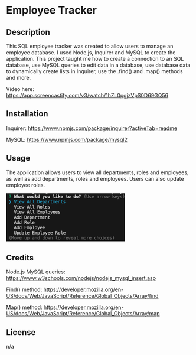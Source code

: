 # Employee Tracker

## Description
This SQL employee tracker was created to allow users to manage an employee database. I used Node.js, Inquirer and MySQL to create the application. This project taught me how to create a connection to an SQL database, use MySQL queries to edit data in a database, use database data to dynamically create lists in Inquirer, use the .find() and .map() methods and more.

Video here: https://app.screencastify.com/v3/watch/1hZL0pgjzVpS0D69GQ56

## Installation
Inquirer: https://www.npmjs.com/package/inquirer?activeTab=readme

MySQL: https://www.npmjs.com/package/mysql2

## Usage

The application allows users to view all departments, roles and employees, as well as add departments, roles and employees. Users can also update employee roles.

![Application options](assets/applicationoptions.png)

## Credits
Node.js MySQL queries: https://www.w3schools.com/nodejs/nodejs_mysql_insert.asp

Find() method: https://developer.mozilla.org/en-US/docs/Web/JavaScript/Reference/Global_Objects/Array/find

Map() method: https://developer.mozilla.org/en-US/docs/Web/JavaScript/Reference/Global_Objects/Array/map

## License
n/a